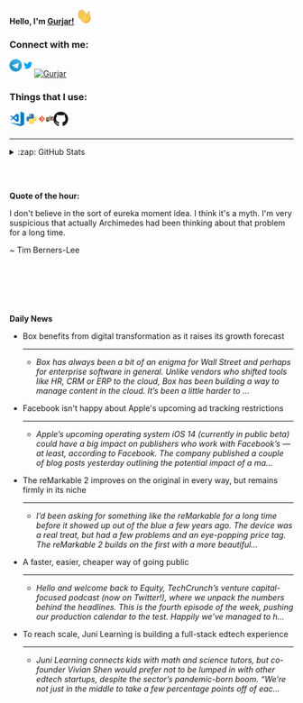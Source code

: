 #### Hello, I'm [Gurjar!](https://GurjarKing.github.io) <img src="https://raw.githubusercontent.com/ABSphreak/ABSphreak/master/gifs/Hi.gif" width="30px"></h2>


### Connect with me:

[<img align="left" alt="Gurjar | Telegram" width="22px" src="https://raw.githubusercontent.com/github/explore/80688e429a7d4ef2fca1e82350fe8e3517d3494d/topics/telegram/telegram.png" />][Telegram]
[<img align="left" alt="Gurjar | Twitter" width="22px" src="https://raw.githubusercontent.com/github/explore/80688e429a7d4ef2fca1e82350fe8e3517d3494d/topics/twitter/twitter.png" />][Twitter]

<br > <a href="https://github.com/GurjarKing"><img src="https://komarev.com/ghpvc/?username=GurjarKing" alt="Gurjar" /></a> <br />

<!-- <br >

![](https://visitor-badge.glitch.me/badge?page_id=GurjarKing)

<br /> -->

### Things that I use:

[<img align="left" alt="Visual Studio Code" width="26px" src="https://raw.githubusercontent.com/github/explore/80688e429a7d4ef2fca1e82350fe8e3517d3494d/topics/visual-studio-code/visual-studio-code.png" />][VSCode]
[<img align="left" alt="Python" width="26px" src="https://raw.githubusercontent.com/github/explore/80688e429a7d4ef2fca1e82350fe8e3517d3494d/topics/python/python.png" />][Python]
[<img align="left" alt="Git" width="26px" src="https://raw.githubusercontent.com/github/explore/80688e429a7d4ef2fca1e82350fe8e3517d3494d/topics/git/git.png" />][Git]
[<img align="left" alt="GitHub" width="26px" src="https://raw.githubusercontent.com/github/explore/78df643247d429f6cc873026c0622819ad797942/topics/github/github.png" />][Github]

<br />
<br />

---
<details>
  <summary>:zap: GitHub Stats</summary>

<img align="left" alt="Gurjar's Github Stats" src="https://github-readme-stats.vercel.app/api?username=GurjarKing&show_icons=true&hide_border=true&count_private=true&include_all_commit=true&theme=algolia" />

</details>

<!-- ### 🔔 My latest tweet
<a href="https://twitter.com/Gurjar_King43" target="_blank">
	<img src="https://github.com/GurjarKing/GurjarKing/raw/master/tweet.png" width="70%" align="center" alt="Click to view on Twitter" title="My latest tweet, as an image"/>
</a> -->
<br>

<pre>

</pre>

**Quote of the hour:**

I don't believe in the sort of eureka moment idea. I think it's a myth. I'm very suspicious that actually Archimedes had been thinking about that problem for a long time.

~ Tim Berners-Lee
<pre>

</pre>
<br>
<pre>


</pre>
<strong>Daily News</strong>
  
  - Box benefits from digital transformation as it raises its growth forecast
     <hr/>
     
      - *Box has always been a bit of an enigma for Wall Street and perhaps for enterprise software in general. Unlike vendors who shifted tools like HR, CRM or ERP to the cloud, Box has been building a way to manage content in the cloud. It’s been a little harder to …*
     
  - Facebook isn't happy about Apple's upcoming ad tracking restrictions
      <hr/>
      
      - *Apple’s upcoming operating system iOS 14 (currently in public beta) could have a big impact on publishers who work with Facebook’s — at least, according to Facebook. The company published a couple of blog posts yesterday outlining the potential impact of a ma…*
      
  - The reMarkable 2 improves on the original in every way, but remains firmly in its niche
      <hr/>
      
      - *I’d been asking for something like the reMarkable for a long time before it showed up out of the blue a few years ago. The device was a real treat, but had a few problems and an eye-popping price tag. The reMarkable 2 builds on the first with a more beautiful…*
      
  - A faster, easier, cheaper way of going public
      <hr/>
      
      - *Hello and welcome back to Equity, TechCrunch’s venture capital-focused podcast (now on Twitter!), where we unpack the numbers behind the headlines. This is the fourth episode of the week, pushing our production calendar to the test. Happily we’ve managed to h…*
       
  - To reach scale, Juni Learning is building a full-stack edtech experience
      <hr/>
       
       - *Juni Learning connects kids with math and science tutors, but co-founder Vivian Shen would prefer not to be lumped in with other edtech startups, despite the sector’s pandemic-born boom. “We’re not just in the middle to take a few percentage points off of eac…*
      

<br />

[VSCode]: https://code.visualstudio.com/
[Python]: https://www.python.org/
[Git]: https://git-scm.com/
[Github]: https://github.com/
[Telegram]: https://t.me/Gurjar_King/
[Twitter]: https://twitter.com/Gurjar_King43/
